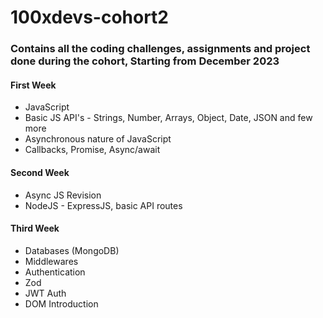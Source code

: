 # 100xdevs-cohort2

### Contains all the coding challenges, assignments and project done during the cohort, Starting from December 2023

#### First Week

- JavaScript
- Basic JS API's - Strings, Number, Arrays, Object, Date, JSON and few more
- Asynchronous nature of JavaScript
- Callbacks, Promise, Async/await

#### Second Week

- Async JS Revision
- NodeJS - ExpressJS, basic API routes

#### Third Week

- Databases (MongoDB)
- Middlewares
- Authentication
- Zod
- JWT Auth
- DOM Introduction

